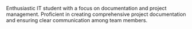 Enthusiastic IT student with a focus on documentation and project management. Proficient in creating comprehensive project documentation and ensuring clear communication among team members.
